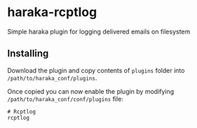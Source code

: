 haraka-rcptlog
==============

Simple haraka plugin for logging delivered emails on filesystem


## Installing

Download the plugin and copy contents of `plugins` folder into `/path/to/haraka_conf/plugins`. 

Once copied you can now enable the plugin by modifying `/path/to/haraka_conf/conf/plugins` file:
```
# Rcptlog
rcptlog
```